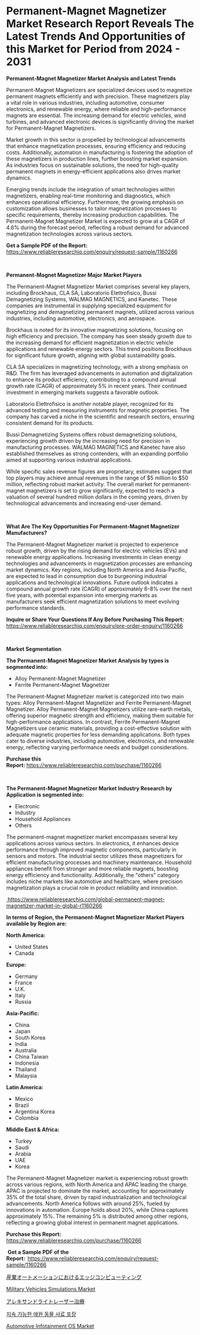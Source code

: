<p><h1>Permanent-Magnet Magnetizer Market Research Report Reveals The Latest Trends And Opportunities of this Market for Period from 2024 - 2031</h1></p><p><strong>Permanent-Magnet Magnetizer Market Analysis and Latest Trends</strong></p>
<p><p>Permanent-Magnet Magnetizers are specialized devices used to magnetize permanent magnets efficiently and with precision. These magnetizers play a vital role in various industries, including automotive, consumer electronics, and renewable energy, where reliable and high-performance magnets are essential. The increasing demand for electric vehicles, wind turbines, and advanced electronic devices is significantly driving the market for Permanent-Magnet Magnetizers.</p><p>Market growth in this sector is propelled by technological advancements that enhance magnetization processes, ensuring efficiency and reducing costs. Additionally, automation in manufacturing is fostering the adoption of these magnetizers in production lines, further boosting market expansion. As industries focus on sustainable solutions, the need for high-quality permanent magnets in energy-efficient applications also drives market dynamics.</p><p>Emerging trends include the integration of smart technologies within magnetizers, enabling real-time monitoring and diagnostics, which enhances operational efficiency. Furthermore, the growing emphasis on customization allows businesses to tailor magnetization processes to specific requirements, thereby increasing production capabilities. The Permanent-Magnet Magnetizer Market is expected to grow at a CAGR of 4.6% during the forecast period, reflecting a robust demand for advanced magnetization technologies across various sectors.</p></p>
<p><strong>Get a Sample PDF of the Report:&nbsp;</strong> <a href="https://www.reliableresearchiq.com/enquiry/request-sample/1160266">https://www.reliableresearchiq.com/enquiry/request-sample/1160266</a></p>
<p>&nbsp;</p>
<p><strong>Permanent-Magnet Magnetizer Major Market Players</strong></p>
<p><p>The Permanent-Magnet Magnetizer Market comprises several key players, including Brockhaus, CLA SA, Laboratorio Elettrofisico, Bussi Demagnetizing Systems, WALMAG MAGNETICS, and Kanetec. These companies are instrumental in supplying specialized equipment for magnetizing and demagnetizing permanent magnets, utilized across various industries, including automotive, electronics, and aerospace.</p><p>Brockhaus is noted for its innovative magnetizing solutions, focusing on high efficiency and precision. The company has seen steady growth due to the increasing demand for efficient magnetization in electric vehicle applications and renewable energy sectors. This trend positions Brockhaus for significant future growth, aligning with global sustainability goals.</p><p>CLA SA specializes in magnetizing technology, with a strong emphasis on R&D. The firm has leveraged advancements in automation and digitalization to enhance its product efficiency, contributing to a compound annual growth rate (CAGR) of approximately 5% in recent years. Their continued investment in emerging markets suggests a favorable outlook.</p><p>Laboratorio Elettrofisico is another notable player, recognized for its advanced testing and measuring instruments for magnetic properties. The company has carved a niche in the scientific and research sectors, ensuring consistent demand for its products.</p><p>Bussi Demagnetizing Systems offers robust demagnetizing solutions, experiencing growth driven by the increasing need for precision in manufacturing processes. WALMAG MAGNETICS and Kanetec have also established themselves as strong contenders, with an expanding portfolio aimed at supporting various industrial applications.</p><p>While specific sales revenue figures are proprietary, estimates suggest that top players may achieve annual revenues in the range of $5 million to $50 million, reflecting robust market activity. The overall market for permanent-magnet magnetizers is set to grow significantly, expected to reach a valuation of several hundred million dollars in the coming years, driven by technological advancements and increasing end-user demand.</p></p>
<p>&nbsp;</p>
<p><strong>What Are The Key Opportunities For Permanent-Magnet Magnetizer Manufacturers?</strong></p>
<p><p>The Permanent-Magnet Magnetizer market is projected to experience robust growth, driven by the rising demand for electric vehicles (EVs) and renewable energy applications. Increasing investments in clean energy technologies and advancements in magnetization processes are enhancing market dynamics. Key regions, including North America and Asia-Pacific, are expected to lead in consumption due to burgeoning industrial applications and technological innovations. Future outlook indicates a compound annual growth rate (CAGR) of approximately 6-8% over the next five years, with potential expansion into emerging markets as manufacturers seek efficient magnetization solutions to meet evolving performance standards.</p></p>
<p><strong>Inquire or Share Your Questions If Any Before Purchasing This Report:</strong> <a href="https://www.reliableresearchiq.com/enquiry/pre-order-enquiry/1160266">https://www.reliableresearchiq.com/enquiry/pre-order-enquiry/1160266</a></p>
<p>&nbsp;</p>
<p><strong>Market Segmentation</strong></p>
<p><strong>The Permanent-Magnet Magnetizer Market Analysis by types is segmented into:</strong></p>
<p><ul><li>Alloy Permanent-Magnet Magnetizer</li><li>Ferrite Permanent-Magnet Magnetizer</li></ul></p>
<p><p>The Permanent-Magnet Magnetizer market is categorized into two main types: Alloy Permanent-Magnet Magnetizer and Ferrite Permanent-Magnet Magnetizer. Alloy Permanent-Magnet Magnetizers utilize rare-earth metals, offering superior magnetic strength and efficiency, making them suitable for high-performance applications. In contrast, Ferrite Permanent-Magnet Magnetizers use ceramic materials, providing a cost-effective solution with adequate magnetic properties for less demanding applications. Both types cater to diverse industries, including automotive, electronics, and renewable energy, reflecting varying performance needs and budget considerations.</p></p>
<p><strong>Purchase this Report:&nbsp;</strong><a href="https://www.reliableresearchiq.com/purchase/1160266">https://www.reliableresearchiq.com/purchase/1160266</a></p>
<p>&nbsp;</p>
<p><strong>The Permanent-Magnet Magnetizer Market Industry Research by Application is segmented into:</strong></p>
<p><ul><li>Electronic</li><li>Industry</li><li>Household Appliances</li><li>Others</li></ul></p>
<p><p>The permanent-magnet magnetizer market encompasses several key applications across various sectors. In electronics, it enhances device performance through improved magnetic components, particularly in sensors and motors. The industrial sector utilizes these magnetizers for efficient manufacturing processes and machinery maintenance. Household appliances benefit from stronger and more reliable magnets, boosting energy efficiency and functionality. Additionally, the "others" category includes niche markets like automotive and healthcare, where precision magnetization plays a crucial role in product reliability and innovation.</p></p>
<p><a href="https://www.reliableresearchiq.com/global-permanent-magnet-magnetizer-market-in-global-r1160266">&nbsp;https://www.reliableresearchiq.com/global-permanent-magnet-magnetizer-market-in-global-r1160266</a></p>
<p><strong>In terms of Region, the Permanent-Magnet Magnetizer Market Players available by Region are:</strong></p>
<p>
    <p> <strong> North America: </strong>
        <ul>
            <li>United States</li>
            <li>Canada</li>
        </ul>
        </p> 
    <p> <strong> Europe: </strong>
        <ul>
            <li>Germany</li>
            <li>France</li>
            <li>U.K.</li>
            <li>Italy</li>
            <li>Russia</li>
        </ul>
        </p> 
    <p> <strong> Asia-Pacific: </strong>
        <ul>
            <li>China</li>
            <li>Japan</li>
            <li>South Korea</li>
            <li>India</li>
            <li>Australia</li>
            <li>China Taiwan</li>
            <li>Indonesia</li>
            <li>Thailand</li>
            <li>Malaysia</li>
        </ul>
        </p> 
    <p> <strong> Latin America: </strong>
        <ul>
            <li>Mexico</li>
            <li>Brazil</li>
            <li>Argentina Korea</li>
            <li>Colombia</li>
        </ul>
        </p> 
    <p> <strong> Middle East & Africa: </strong>
        <ul>
            <li>Turkey</li>
            <li>Saudi</li>
            <li>Arabia</li>
            <li>UAE</li>
            <li>Korea</li>
        </ul>
    </p>
    </p>
<p><p>The Permanent-Magnet Magnetizer market is experiencing robust growth across various regions, with North America and APAC leading the charge. APAC is projected to dominate the market, accounting for approximately 35% of the total share, driven by rapid industrialization and technological advancements. North America follows with around 25%, fueled by innovations in automation. Europe holds about 20%, while China captures approximately 15%. The remaining 5% is distributed among other regions, reflecting a growing global interest in permanent magnet applications.</p></p>
<p><strong>Purchase this Report: </strong><a href="https://www.reliableresearchiq.com/purchase/1160266">https://www.reliableresearchiq.com/purchase/1160266</a></p>
<p>&nbsp;<strong>Get a Sample PDF of the Report:&nbsp;&nbsp;</strong><a href="https://www.reliableresearchiq.com/enquiry/request-sample/1160266">https://www.reliableresearchiq.com/enquiry/request-sample/1160266</a></p>
<p><strong></strong></p>
<p><p><a href="https://medium.com/@eunawiegad2023/%E3%82%A8%E3%83%83%E3%82%B8%E3%82%B3%E3%83%B3%E3%83%94%E3%83%A5%E3%83%BC%E3%83%86%E3%82%A3%E3%83%B3%E3%82%B0%E3%81%AE%E7%94%A3%E6%A5%AD%E3%82%AA%E3%83%BC%E3%83%88%E3%83%A1%E3%83%BC%E3%82%B7%E3%83%A7%E3%83%B3%E5%B8%82%E5%A0%B4-2024-2031%E5%B9%B4-%E6%A5%AD%E7%95%8C%E3%81%AE%E6%B4%9E%E5%AF%9F%E3%81%A8%E6%8A%95%E8%B3%87%E6%A9%9F%E4%BC%9A-73d69f6f1145">産業オートメーションにおけるエッジコンピューティング</a></p><p><a href="https://github.com/RogerBennett414/Market-Research-Report-List-1/blob/main/military-vehicles-simulations-market.md">Military Vehicles Simulations Market</a></p><p><a href="https://medium.com/@lillianamurazik2023/alexandrite-laser-treatment-market-%E3%81%AE%E3%82%B0%E3%83%AD%E3%83%BC%E3%83%90%E3%83%AB%E5%B8%82%E5%A0%B4%E6%A6%82%E8%A6%81%E3%81%AF-%E4%B8%96%E7%95%8C%E3%81%8A%E3%82%88%E3%81%B3%E4%B8%BB%E8%A6%81%E5%B8%82%E5%A0%B4%E3%81%AB%E3%81%8A%E3%81%91%E3%82%8B%E6%A5%AD%E7%95%8C%E3%81%AB%E5%BD%B1%E9%9F%BF%E3%82%92%E4%B8%8E%E3%81%88%E3%82%8B%E4%B8%BB%E8%A6%81%E3%81%AA%E3%83%88%E3%83%AC%E3%83%B3%E3%83%89%E3%81%AB%E3%81%A4%E3%81%84%E3%81%A6-%E7%8B%AC%E8%87%AA%E3%81%AE%E8%A6%96%E7%82%B9%E3%82%92%E6%8F%90%E4%BE%9B%E3%81%97%E3%81%BE%E3%81%99-e5fd3a47915c">アレキサンドライトレーザー治療</a></p><p><a href="https://medium.com/@appleblossomclinic/%EC%A7%80%EC%86%8D-%EA%B0%80%EB%8A%A5%ED%95%9C-%EC%95%A0%EC%99%84%EB%8F%99%EB%AC%BC-%EC%82%AC%EB%A3%8C-%ED%8F%AC%EC%9E%A5-%EC%82%B0%EC%97%85%EC%97%90-%EB%8C%80%ED%95%9C-%ED%86%B5%EC%B0%B0-%EC%8B%9C%EC%9E%A5-%EC%9E%AC%EB%AC%B4-%EC%83%81%ED%83%9C-%EC%8B%9C%EC%9E%A5-%EA%B7%9C%EB%AA%A8-%EB%B0%8F-2031%EB%85%84%EA%B9%8C%EC%A7%80%EC%9D%98-%EC%88%98%EC%9D%B5-%EB%B6%84%EC%84%9D-7a2cf9c73ed4">지속 가능한 애완 동물 사료 포장</a></p><p><a href="https://www.linkedin.com/pulse/market-trends-global-automotive-infotainment-os-forecast-3xvqe?trackingId=wO%2BWYHsoQN2NI7LBx4F1Rg%3D%3D">Automotive Infotainment OS Market</a></p></p>
